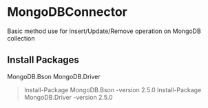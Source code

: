 # MongoDBConnector

Basic method use for Insert/Update/Remove operation on MongoDB collection

## Install Packages 
MongoDB.Bson 
MongoDB.Driver

 > Install-Package MongoDB.Bson -version 2.5.0
 > Install-Package MongoDB.Driver -version 2.5.0
